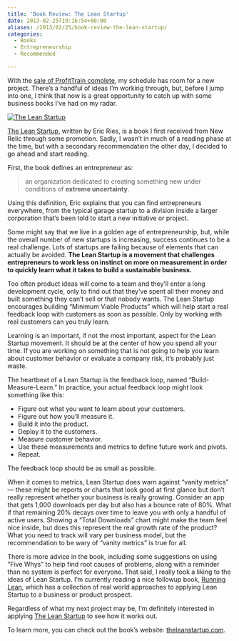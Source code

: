 ```yaml
---
title: 'Book Review: The Lean Startup'
date: 2013-02-25T19:16:54+00:00
aliases: /2013/02/25/book-review-the-lean-startup/
categories:
  - Books
  - Entrepreneurship
  - Recommended

---
```

With the [sale of ProfitTrain complete][1], my schedule has room for a new project. There&#8217;s a handful of ideas I&#8217;m working through, but, before I jump into one, I think that now is a great opportunity to catch up with some business books I&#8217;ve had on my radar.

[![The Lean Startup][2]][3]

[The Lean Startup][3], written by Eric Ries, is a book I first received from New Relic through some promotion. Sadly, I wasn&#8217;t in much of a reading phase at the time, but with a secondary recommendation the other day, I decided to go ahead and start reading.

First, the book defines an entrepreneur as:

> an organization dedicated to creating something new under conditions of **extreme uncertainty**.

Using this definition, Eric explains that you can find entrepreneurs everywhere, from the typical garage startup to a division inside a larger corporation that&#8217;s been told to start a new initiative or project.

Some might say that we live in a golden age of entrepreneurship, but, while the overall number of new startups is increasing, success continues to be a real challenge. Lots of startups are failing because of elements that can actually be avoided. **The Lean Startup is a movement that challenges entrepreneurs to work less on instinct on more on measurement in order to quickly learn what it takes to build a sustainable business.**

Too often product ideas will come to a team and they&#8217;ll enter a long development cycle, only to find out that they&#8217;ve spent all their money and built something they can&#8217;t sell or that nobody wants. The Lean Startup encourages building &#8220;Minimum Viable Products&#8221; which will help start a real feedback loop with customers as soon as possible. Only by working with real customers can you truly learn.

Learning is an important, if not the most important, aspect for the Lean Startup movement. It should be at the center of how you spend all your time. If you are working on something that is not going to help you learn about customer behavior or evaluate a company risk, it&#8217;s probably just waste.

The heartbeat of a Lean Startup is the feedback loop, named &#8220;Build-Measure-Learn.&#8221; In practice, your actual feedback loop might look something like this:

  * Figure out what you want to learn about your customers. 
  * Figure out how you&#8217;ll measure it.
  * Build it into the product.
  * Deploy it to the customers.
  * Measure customer behavior.
  * Use these measurements and metrics to define future work and pivots.
  * Repeat.

The feedback loop should be as small as possible.

When it comes to metrics, Lean Startup does warn against &#8220;vanity metrics&#8221; &#8212; these might be reports or charts that look good at first glance but don&#8217;t really represent whether your business is really growing. Consider an app that gets 1,000 downloads per day but also has a bounce rate of 80%. What if that remaining 20% decays over time to leave you with only a handful of active users. Showing a &#8220;Total Downloads&#8221; chart might make the team feel nice inside, but does this represent the real growth rate of the product? What you need to track will vary per business model, but the recommendation to be wary of &#8220;vanity metrics&#8221; is true for all.

There is more advice in the book, including some suggestions on using &#8220;Five Whys&#8221; to help find root causes of problems, along with a reminder than no system is perfect for everyone. That said, I really took a liking to the ideas of Lean Startup. I&#8217;m currently reading a nice followup book, [Running Lean][4], which has a collection of real world approaches to applying Lean Startup to a business or product prospect.

Regardless of what my next project may be, I&#8217;m definitely interested in applying [The Lean Startup][3] to see how it works out.

To learn more, you can check out the book&#8217;s website: [theleanstartup.com][5].

 [1]: http://blog.clickablebliss.com/2013/02/18/profittrain-acquired-by-razorant-software/
 [2]: http://mikezornek.com/media/images/theleanstartup_book_cover.png "The Lean Startup"
 [3]: http://www.amazon.com/gp/product/0307887898/ref=as_li_ss_tl?ie=UTF8&camp=1789&creative=390957&creativeASIN=0307887898&linkCode=as2&tag=mikezornekcom-20
 [4]: http://www.amazon.com/gp/product/1449305172/ref=as_li_ss_tl?ie=UTF8&camp=1789&creative=390957&creativeASIN=1449305172&linkCode=as2&tag=mikezornekcom-20
 [5]: http://theleanstartup.com
